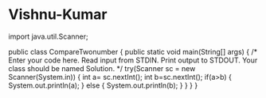 # Vishnu-Kumar
import java.util.Scanner;

public class CompareTwonumber {
    public static void main(String[] args) {
        /* Enter your code here. Read input from STDIN. Print output to STDOUT. Your class should be named Solution. */
        try(Scanner sc = new Scanner(System.in)) {
        int a= sc.nextInt();
        int b=sc.nextInt();
        if(a>b)
        {
            System.out.println(a);
        }
        else
        {
            System.out.println(b);
        }
      }
   }
} 
